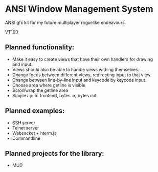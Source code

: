 # ANSI Window Management System

ANSI gfx kit for my future multiplayer roguelike endeavours.

VT100

## Planned functionality:

- Make it easy to create views that have their own handlers for drawing and input.
- Views should also be able to handle views withing themselves.
- Change focus between different views, redirecting input to that view.
- Change between line-by-line input and keycode by keycode input.
- Choose area where getline is visible.
- Scroll/wrap the getline area
- Simple api to frontend, bytes in, bytes out.


## Planned examples:

- SSH server
- Telnet server
- Websocket + hterm.js
- Commandline

## Planned projects for the library:

- MUD
